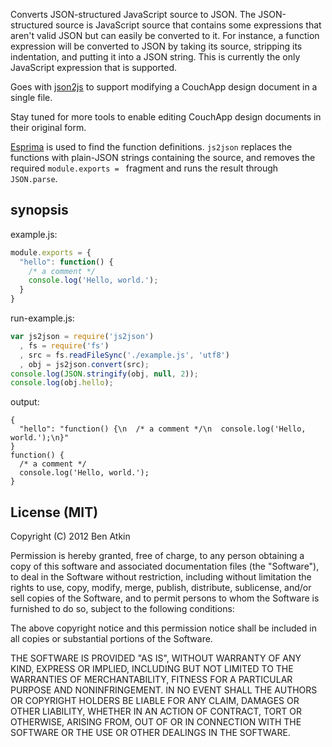 Converts JSON-structured JavaScript source to JSON. The JSON-structured
source is JavaScript source that contains some expressions that aren't
valid JSON but can easily be converted to it. For instance, a function
expression will be converted to JSON by taking its source, stripping its
indentation, and putting it into a JSON string. This is currently the
only JavaScript expression that is supported.

Goes with [json2js][json2js] to support modifying a CouchApp design
document in a single file.

Stay tuned for more tools to enable editing CouchApp design documents
in their original form.

[Esprima][esprima] is used to find the function definitions. `js2json`
replaces the functions with plain-JSON strings containing the source, 
and removes the required `module.exports = ` fragment and runs the
result through `JSON.parse`.

## synopsis

example.js:

``` javascript
module.exports = {
  "hello": function() {
    /* a comment */
    console.log('Hello, world.');
  }
}
```

run-example.js:

``` javascript
var js2json = require('js2json')
  , fs = require('fs')
  , src = fs.readFileSync('./example.js', 'utf8')
  , obj = js2json.convert(src);
console.log(JSON.stringify(obj, null, 2));
console.log(obj.hello);
```

output:

```
{
  "hello": "function() {\n  /* a comment */\n  console.log('Hello, world.');\n}"
}
function() {
  /* a comment */
  console.log('Hello, world.');
}
```

## License (MIT)

Copyright (C) 2012 Ben Atkin

Permission is hereby granted, free of charge, to any person obtaining a copy of this software and associated documentation files (the "Software"), to deal in the Software without restriction, including without limitation the rights to use, copy, modify, merge, publish, distribute, sublicense, and/or sell copies of the Software, and to permit persons to whom the Software is furnished to do so, subject to the following conditions:

The above copyright notice and this permission notice shall be included in all copies or substantial portions of the Software.

THE SOFTWARE IS PROVIDED "AS IS", WITHOUT WARRANTY OF ANY KIND, EXPRESS OR IMPLIED, INCLUDING BUT NOT LIMITED TO THE WARRANTIES OF MERCHANTABILITY, FITNESS FOR A PARTICULAR PURPOSE AND NONINFRINGEMENT. IN NO EVENT SHALL THE AUTHORS OR COPYRIGHT HOLDERS BE LIABLE FOR ANY CLAIM, DAMAGES OR OTHER LIABILITY, WHETHER IN AN ACTION OF CONTRACT, TORT OR OTHERWISE, ARISING FROM, OUT OF OR IN CONNECTION WITH THE SOFTWARE OR THE USE OR OTHER DEALINGS IN THE SOFTWARE.

[json2js]: https://npmjs.org/package/json2js
[esprima]: http://esprima.org/

